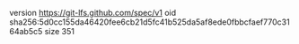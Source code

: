 version https://git-lfs.github.com/spec/v1
oid sha256:5d0cc155da46420fee6cb21d5fc41b525da5af8ede0fbbcfaef770c3164ab5c5
size 351
